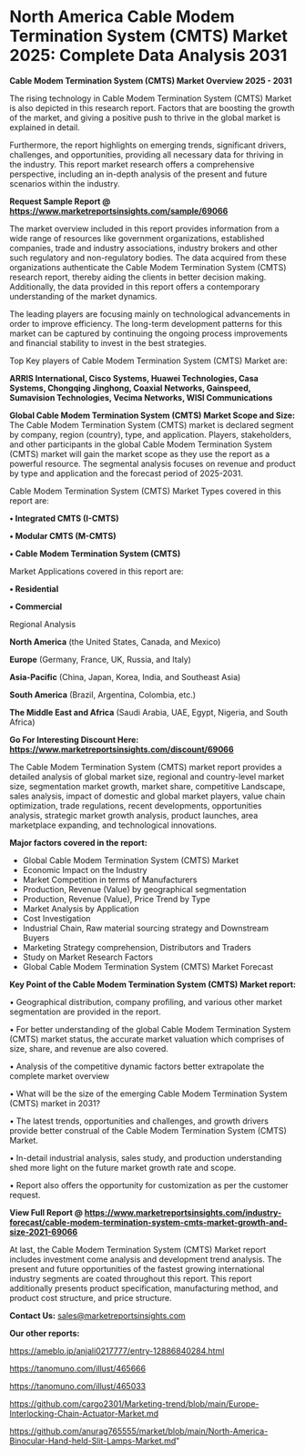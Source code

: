 # North America Cable Modem Termination System (CMTS) Market 2025: Complete Data Analysis 2031

<Strong> Cable Modem Termination System (CMTS) Market Overview 2025 - 2031</strong>

The rising technology in Cable Modem Termination System (CMTS) Market is also depicted in this research report. Factors that are boosting the growth of the market, and giving a positive push to thrive in the global market is explained in detail.

Furthermore, the report highlights on emerging trends, significant drivers, challenges, and opportunities, providing all necessary data for thriving in the industry. This report market research offers a comprehensive perspective, including an in-depth analysis of the present and future scenarios within the industry.

<strong>Request Sample Report @ <a href=https://www.marketreportsinsights.com/sample/69066>https://www.marketreportsinsights.com/sample/69066</a></strong>

The market overview included in this report provides information from a wide range of resources like government organizations, established companies, trade and industry associations, industry brokers and other such regulatory and non-regulatory bodies. The data acquired from these organizations authenticate the Cable Modem Termination System (CMTS) research report, thereby aiding the clients in better decision making. Additionally, the data provided in this report offers a contemporary understanding of the market dynamics.

The leading players are focusing mainly on technological advancements in order to improve efficiency. The long-term development patterns for this market can be captured by continuing the ongoing process improvements and financial stability to invest in the best strategies.

Top Key players of Cable Modem Termination System (CMTS) Market are:

<strong>ARRIS International, Cisco Systems, Huawei Technologies, Casa Systems, Chongqing Jinghong, Coaxial Networks, Gainspeed, Sumavision Technologies, Vecima Networks, WISI Communications</strong>

<strong><b>Global Cable Modem Termination System (CMTS) Market Scope and Size:</b></strong>
The Cable Modem Termination System (CMTS) market is declared segment by company, region (country), type, and application. Players, stakeholders, and other participants in the global Cable Modem Termination System (CMTS) market will gain the market scope as they use the report as a powerful resource. The segmental analysis focuses on revenue and product by type and application and the forecast period of 2025-2031.

Cable Modem Termination System (CMTS) Market Types covered in this report are:

<strong>• Integrated CMTS (I-CMTS)

• Modular CMTS (M-CMTS)

• Cable Modem Termination System (CMTS)</strong>

Market Applications covered in this report are:

<strong>• Residential

• Commercial</strong> 

Regional Analysis

<strong>North America</strong> (the United States, Canada, and Mexico)

<strong>Europe</strong> (Germany, France, UK, Russia, and Italy)

<strong>Asia-Pacific</strong> (China, Japan, Korea, India, and Southeast Asia)

<strong>South America</strong> (Brazil, Argentina, Colombia, etc.)

<strong>The Middle East and Africa</strong> (Saudi Arabia, UAE, Egypt, Nigeria, and South Africa)

<strong>Go For Interesting Discount Here: <a href=https://www.marketreportsinsights.com/discount/69066>https://www.marketreportsinsights.com/discount/69066</a></strong>

The Cable Modem Termination System (CMTS) market report provides a detailed analysis of global market size, regional and country-level market size, segmentation market growth, market share, competitive Landscape, sales analysis, impact of domestic and global market players, value chain optimization, trade regulations, recent developments, opportunities analysis, strategic market growth analysis, product launches, area marketplace expanding, and technological innovations.

<strong><b>Major factors covered in the report:</b></strong>
<ul>
  <li>Global Cable Modem Termination System (CMTS) Market </li>
  <li>Economic Impact on the Industry</li>
  <li>Market Competition in terms of Manufacturers</li>
  <li>Production, Revenue (Value) by geographical segmentation</li>
  <li>Production, Revenue (Value), Price Trend by Type</li>
  <li>Market Analysis by Application</li>
  <li>Cost Investigation</li>
  <li>Industrial Chain, Raw material sourcing strategy and Downstream Buyers</li>
  <li>Marketing Strategy comprehension, Distributors and Traders</li>
  <li>Study on Market Research Factors</li>
  <li>Global Cable Modem Termination System (CMTS) Market Forecast</li>
</ul>

<strong><b>Key Point of the Cable Modem Termination System (CMTS) Market report:</b></strong>

• Geographical distribution, company profiling, and various other market segmentation are provided in the report.

• For better understanding of the global Cable Modem Termination System (CMTS) market status, the accurate market valuation which comprises of size, share, and revenue are also covered.

• Analysis of the competitive dynamic factors better extrapolate the complete market overview

• What will be the size of the emerging Cable Modem Termination System (CMTS) market in 2031?

• The latest trends, opportunities and challenges, and growth drivers provide better construal of the Cable Modem Termination System (CMTS) Market.

• In-detail industrial analysis, sales study, and production understanding shed more light on the future market growth rate and scope.

• Report also offers the opportunity for customization as per the customer request.

<strong><b>View Full Report @ <a href=https://www.marketreportsinsights.com/industry-forecast/cable-modem-termination-system-cmts-market-growth-and-size-2021-69066>https://www.marketreportsinsights.com/industry-forecast/cable-modem-termination-system-cmts-market-growth-and-size-2021-69066</a></b></strong>


At last, the Cable Modem Termination System (CMTS) Market report includes investment come analysis and development trend analysis. The present and future opportunities of the fastest growing international industry segments are coated throughout this report. This report additionally presents product specification, manufacturing method, and product cost structure, and price structure.

<strong>Contact Us:</strong>
sales@marketreportsinsights.com

<strong>Our other reports:</strong>

<a href=https://ameblo.jp/anjali0217777/entry-12886840284.html>https://ameblo.jp/anjali0217777/entry-12886840284.html</a>

<a href=https://tanomuno.com/illust/465666>https://tanomuno.com/illust/465666</a>

<a href=https://tanomuno.com/illust/465033>https://tanomuno.com/illust/465033</a>

<a href=https://github.com/cargo2301/Marketing-trend/blob/main/Europe-Interlocking-Chain-Actuator-Market.md>https://github.com/cargo2301/Marketing-trend/blob/main/Europe-Interlocking-Chain-Actuator-Market.md</a>

<a href=https://github.com/anurag765555/market/blob/main/North-America-Binocular-Hand-held-Slit-Lamps-Market.md>https://github.com/anurag765555/market/blob/main/North-America-Binocular-Hand-held-Slit-Lamps-Market.md</a>"
